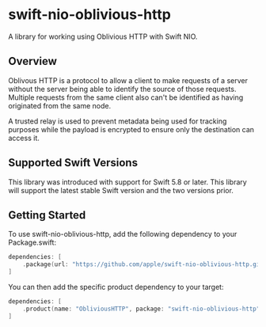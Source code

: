 # swift-nio-oblivious-http

A library for working using Oblivious HTTP with Swift NIO.

## Overview

Oblivous HTTP is a protocol to allow a client to make requests of a server without the 
server being able to identify the source of those requests.  Multiple requests from the 
same client also can't be identified as having originated from the same node.

A trusted relay is used to prevent metadata being used for tracking purposes while the 
payload is encrypted to ensure only the destination can access it.

## Supported Swift Versions

This library was introduced with support for Swift 5.8 or later. This library will
support the latest stable Swift version and the two versions prior.

## Getting Started

To use swift-nio-oblivious-http, add the following dependency to your Package.swift:

```swift
dependencies: [
    .package(url: "https://github.com/apple/swift-nio-oblivious-http.git", .upToNextMinor(from: "0.2.1"))
]
```

You can then add the specific product dependency to your target:

```swift
dependencies: [
    .product(name: "ObliviousHTTP", package: "swift-nio-oblivious-http"),
]
```

